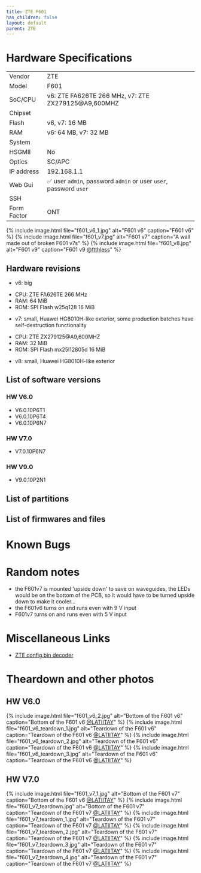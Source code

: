 ```yaml
---
title: ZTE F601 
has_children: false
layout: default
parent: ZTE
---
```


# Hardware Specifications

|             |                                                                   |
| ----------- | ----------------------------------------------------------------- |
| Vendor      | ZTE                                                               |
| Model       | F601                                                              |
| SoC/CPU     | v6: ZTE FA626TE 266 MHz, v7: ZTE ZX279125@A9,600MHZ               |
| Chipset     |                                                                   |
| Flash       | v6, v7: 16 MB                                                     |
| RAM         | v6: 64 MB, v7: 32 MB                                              |
| System      |                                                                   |
| HSGMII      | No                                                                |
| Optics      | SC/APC                                                            |
| IP address  | 192.168.1.1                                                       |
| Web Gui     | ✅ user `admin`, password `admin` or user `user`, password `user` |
| SSH         |                                                                   |
| Form Factor | ONT                                                               |

{% include image.html file="f601_v6_1.jpg" alt="F601 v6" caption="F601 v6" %}
{% include image.html file="f601_v7.jpg" alt="F601 v7" caption="A wall made out of broken F601 v7s" %}
{% include image.html file="f601_v8.jpg" alt="F601 v9" caption="F601 v9 <a href='https://forum.fibra.click/u/ftthless'>@ftthless</a>" %}


## Hardware revisions
- v6: big
* CPU: ZTE FA626TE 266 MHz
* RAM: 64 MiB
* ROM: SPI Flash w25q128 16 MiB
- v7: small, Huawei HG8010H-like exterior, some production batches have self-destruction functionality
* CPU: ZTE ZX279125@A9,600MHZ
* RAM: 32 MiB
* ROM: SPI Flash mx25l12805d 16 MiB
- v8: small, Huawei HG8010H-like exterior

## List of software versions
### HW V6.0
- V6.0.10P6T1 
- V6.0.10P6T4 
- V6.0.10P6N7 

### HW V7.0
- V7.0.10P6N7

### HW V9.0
- V9.0.10P2N1

## List of partitions
## List of firmwares and files
# Known Bugs
# Random notes
- the F601v7 is mounted 'upside down' to save on waveguides, the LEDs would be on the bottom of the PCB, so it would have to be turned upside down to make it cooler...
- the F601v6 turns on and runs even with 9 V input
- F601v7 turns on and runs even with 5 V input

# Miscellaneous Links

- [ZTE config.bin decoder](https://github.com/mkst/zte-config-utility)


# Theardown and other photos

## HW V6.0

{% include image.html file="f601_v6_2.jpg"  alt="Bottom of the F601 v6" caption="Bottom of the F601 v6 <a href='https://forum.fibra.click/u/LATIITAY'>@LATIITAY</a>" %}
{% include image.html file="f601_v6_teardown_1.jpg"  alt="Teardown of the F601 v6" caption="Teardown of the F601 v6  <a href='https://forum.fibra.click/u/LATIITAY'>@LATIITAY</a>" %}
{% include image.html file="f601_v6_teardown_2.jpg"  alt="Teardown of the F601 v6" caption="Teardown of the F601 v6 <a href='https://forum.fibra.click/u/LATIITAY'>@LATIITAY</a>" %}
{% include image.html file="f601_v6_teardown_3.jpg"  alt="Teardown of the F601 v6" caption="Teardown of the F601 v6 <a href='https://forum.fibra.click/u/LATIITAY'>@LATIITAY</a>" %}

## HW V7.0

{% include image.html file="f601_v7_1.jpg"  alt="Bottom of the F601 v7" caption="Bottom of the F601 v6 <a href='https://forum.fibra.click/u/LATIITAY'>@LATIITAY</a>" %}
{% include image.html file="f601_v7_teardown.jpg"  alt="Bottom of the F601 v7" caption="Teardown of the F601 v7 <a href='https://forum.fibra.click/u/LATIITAY'>@LATIITAY</a>" %}
{% include image.html file="f601_v7_teardown_1.jpg"  alt="Teardown of the F601 v7" caption="Teardown of the F601 v7  <a href='https://forum.fibra.click/u/LATIITAY'>@LATIITAY</a>" %}
{% include image.html file="f601_v7_teardown_2.jpg"  alt="Teardown of the F601 v7" caption="Teardown of the F601 v7 <a href='https://forum.fibra.click/u/LATIITAY'>@LATIITAY</a>" %}
{% include image.html file="f601_v7_teardown_3.jpg"  alt="Teardown of the F601 v7" caption="Teardown of the F601 v7 <a href='https://forum.fibra.click/u/LATIITAY'>@LATIITAY</a>" %}
{% include image.html file="f601_v7_teardown_4.jpg"  alt="Teardown of the F601 v7" caption="Teardown of the F601 v7 <a href='https://forum.fibra.click/u/LATIITAY'>@LATIITAY</a>" %}
